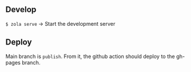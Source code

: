 ## Develop
`$ zola serve` → Start the development server


## Deploy
Main branch is `publish`.
From it, the github action should deploy to the gh-pages branch.
